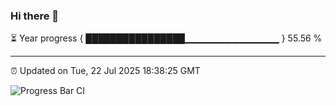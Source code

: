 ### Hi there 👋

⏳ Year progress { ████████████████▁▁▁▁▁▁▁▁▁▁▁▁▁▁ } 55.56 %

---

⏰ Updated on Tue, 22 Jul 2025 18:38:25 GMT

![Progress Bar CI](https://github.com/ZhaoGui/ZhaoGui/workflows/Progress%20Bar%20CI/badge.svg)
